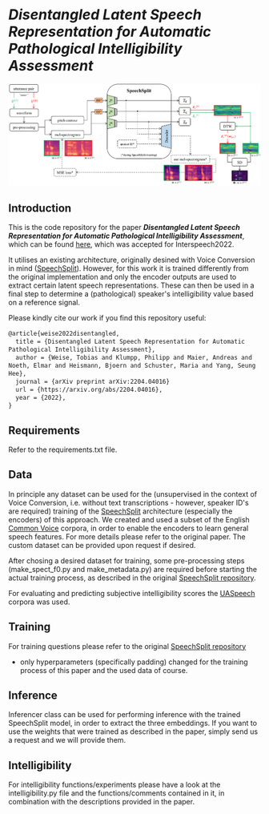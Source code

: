 # ***Disentangled Latent Speech Representation for Automatic Pathological Intelligibility Assessment***

![Here should be an image visible.](schematic_digital_v2.png)

## **Introduction**

This is the code repository for the paper ***Disentangled Latent Speech Representation for Automatic Pathological
Intelligibility Assessment***, which can be found [here](https://arxiv.org/abs/2204.04016), which was accepted for Interspeech2022.

It utilises an existing architecture, originally desined with Voice Conversion in mind ([SpeechSplit](https://arxiv.org/abs/2004.11284)).
However, for this work it is trained differently from the original implementation and only the encoder outputs are used to extract certain latent speech representations.
These can then be used in a final step to determine a (pathological) speaker's intelligibility value based on a reference signal.

Please kindly cite our work if you find this repository useful:

```
@article{weise2022disentangled,
  title = {Disentangled Latent Speech Representation for Automatic Pathological Intelligibility Assessment},
  author = {Weise, Tobias and Klumpp, Philipp and Maier, Andreas and Noeth, Elmar and Heismann, Bjoern and Schuster, Maria and Yang, Seung Hee},
  journal = {arXiv preprint arXiv:2204.04016}
  url = {https://arxiv.org/abs/2204.04016},
  year = {2022},
}
```

## **Requirements**
Refer to the requirements.txt file.

## **Data**
In principle any dataset can be used for the
(unsupervised in the context of Voice Conversion, i.e. without text transcriptions - however, speaker ID's are required)
training of the [SpeechSplit](https://arxiv.org/abs/2004.11284) architecture (especially the encoders) of this approach.
We created and used a subset of the English [Common Voice](https://commonvoice.mozilla.org/en) corpora,
in order to enable the encoders to learn general speech features.
For more details please refer to the original paper.
The custom dataset can be provided upon request if desired. 

After chosing a desired dataset for training, some pre-processing steps (make_spect_f0.py and make_metadata.py)
are required before starting the actual training process,
as described in the original [SpeechSplit repository](https://github.com/auspicious3000/SpeechSplit).

For evaluating and predicting subjective intelligibility scores the [UASpeech](http://www.isle.illinois.edu/sst/data/UASpeech/) corpora was used. 

## **Training**
For training questions please refer to the original [SpeechSplit repository](https://github.com/auspicious3000/SpeechSplit)
- only hyperparameters (specifically padding) changed for the training process of this paper and the used data of course.

## **Inference**
Inferencer class can be used for performing inference with the trained SpeechSplit model, in order to extract the three embeddings.
If you want to use the weights that were trained as described in the paper, simply send us a request and we will provide them. 

## **Intelligibility**
For intelligibility functions/experiments please have a look at the intelligibility.py file and the functions/comments contained in it,
in combination with the descriptions provided in the paper.
